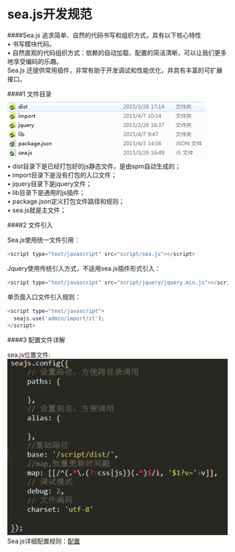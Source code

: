 
sea.js开发规范  
==============
####Sea.js 追求简单、自然的代码书写和组织方式，具有以下核心特性  
    •	书写模块代码。  
    •	自然直观的代码组织方式：依赖的自动加载、配置的简洁清晰，可以让我们更多地享受编码的乐趣。  
    Sea.js 还提供常用插件，非常有助于开发调试和性能优化，并具有丰富的可扩展接口。

####1  文件目录  
  ![文件整体目录](https://github.com/div-wang/Yscript/blob/lib/seajs/img/image001.png "文件整体目录")  
    •	dist目录下是已经打包好的js静态文件，是由spm自动生成的；  
    •	import目录下是没有打包的入口文件；  
    •	jquery目录下是jquery文件；  
    •	lib目录下是通用的js插件；  
    •	package.json定义打包文件路径和规则；  
    •	sea.js就是主文件；  

####2  文件引入  

  Sea.js使用统一文件引用：  
  ```javascript
  <script type="text/javascript" src="script/sea.js"></script>
  ```
  
  Jquery使用传统引入方式，不适用sea.js插件形式引入：
  ```javascript
  <script type="text/javascript" src="script/jquery/jquery.min.js"></script>
  ```
  
  单页面入口文件引入规则：
  ```javascript
  <script type="text/javascript">
	seajs.use('admin/import/zl');
  </script>
  ```
  
####3 	配置文件详解 

sea.js位置文件:  
![sea.js配置文件](https://github.com/div-wang/Yscript/blob/lib/seajs/img/image002.png "sea.js配置文件")  
Sea.js详细配置规则：[配置](https://github.com/seajs/seajs/issues/262)
